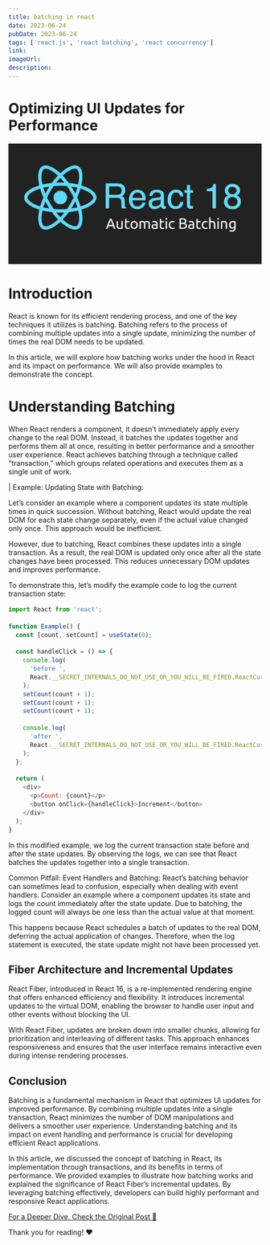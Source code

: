 ```yaml
---
title: batching in react
date: 2023-06-24
pubDate: 2023-06-24
tags: ['react.js', 'react batching', 'react concurrency']
link:
imageUrl:
description:
---
```


# Optimizing UI Updates for Performance

![Alt text](/images/batching-in-react.png)

# Introduction

React is known for its efficient rendering process, and one of the key techniques it utilizes is
batching. Batching refers to the process of combining multiple updates into a single update,
minimizing the number of times the real DOM needs to be updated.

In this article, we will explore how batching works under the hood in React and its impact on
performance. We will also provide examples to demonstrate the concept.

# Understanding Batching

When React renders a component, it doesn’t immediately apply every change to the real DOM. Instead,
it batches the updates together and performs them all at once, resulting in better performance and a
smoother user experience. React achieves batching through a technique called “transaction,” which
groups related operations and executes them as a single unit of work.

| Example: Updating State with Batching:

Let’s consider an example where a component updates its state multiple times in quick succession.
Without batching, React would update the real DOM for each state change separately, even if the
actual value changed only once. This approach would be inefficient.

However, due to batching, React combines these updates into a single transaction. As a result, the
real DOM is updated only once after all the state changes have been processed. This reduces
unnecessary DOM updates and improves performance.

To demonstrate this, let’s modify the example code to log the current transaction state:

```js
import React from 'react';

function Example() {
  const [count, setCount] = useState(0);

  const handleClick = () => {
    console.log(
      'before ',
      React.__SECRET_INTERNALS_DO_NOT_USE_OR_YOU_WILL_BE_FIRED.ReactCurrentOwner.currentDispatcher,
    );
    setCount(count + 1);
    setCount(count + 1);
    setCount(count + 1);

    console.log(
      'after ',
      React.__SECRET_INTERNALS_DO_NOT_USE_OR_YOU_WILL_BE_FIRED.ReactCurrentOwner.currentDispatcher,
    );
  };

  return (
    <div>
      <p>Count: {count}</p>
      <button onClick={handleClick}>Increment</button>
    </div>
  );
}
```

In this modified example, we log the current transaction state before and after the state updates.
By observing the logs, we can see that React batches the updates together into a single transaction.

Common Pitfall: Event Handlers and Batching: React’s batching behavior can sometimes lead to
confusion, especially when dealing with event handlers. Consider an example where a component
updates its state and logs the count immediately after the state update. Due to batching, the logged
count will always be one less than the actual value at that moment.

This happens because React schedules a batch of updates to the real DOM, deferring the actual
application of changes. Therefore, when the log statement is executed, the state update might not
have been processed yet.

## Fiber Architecture and Incremental Updates

React Fiber, introduced in React 16, is a re-implemented rendering engine that offers enhanced
efficiency and flexibility. It introduces incremental updates to the virtual DOM, enabling the
browser to handle user input and other events without blocking the UI.

With React Fiber, updates are broken down into smaller chunks, allowing for prioritization and
interleaving of different tasks. This approach enhances responsiveness and ensures that the user
interface remains interactive even during intense rendering processes.

## Conclusion

Batching is a fundamental mechanism in React that optimizes UI updates for improved performance. By
combining multiple updates into a single transaction, React minimizes the number of DOM
manipulations and delivers a smoother user experience. Understanding batching and its impact on
event handling and performance is crucial for developing efficient React applications.

In this article, we discussed the concept of batching in React, its implementation through
transactions, and its benefits in terms of performance. We provided examples to illustrate how
batching works and explained the significance of React Fiber’s incremental updates. By leveraging
batching effectively, developers can build highly performant and responsive React applications.

[For a Deeper Dive, Check the Original Post 🔗](https://medium.com/@akladyous/batching-in-react-cc0c323b3a1c)

Thank you for reading! ❤️
